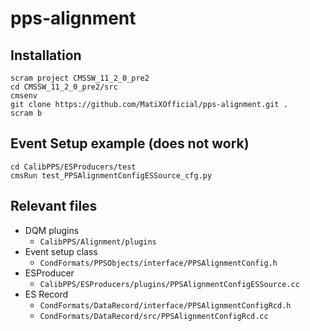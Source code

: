 # pps-alignment

## Installation
```
scram project CMSSW_11_2_0_pre2
cd CMSSW_11_2_0_pre2/src
cmsenv
git clone https://github.com/MatiXOfficial/pps-alignment.git .
scram b
```
## Event Setup example (does not work)
```
cd CalibPPS/ESProducers/test
cmsRun test_PPSAlignmentConfigESSource_cfg.py
```
## Relevant files
- DQM plugins
  - `CalibPPS/Alignment/plugins`
- Event setup class
  - `CondFormats/PPSObjects/interface/PPSAlignmentConfig.h`
- ESProducer
  - `CalibPPS/ESProducers/plugins/PPSAlignmentConfigESSource.cc`
- ES Record
  - `CondFormats/DataRecord/interface/PPSAlignmentConfigRcd.h`
  - `CondFormats/DataRecord/src/PPSAlignmentConfigRcd.cc`